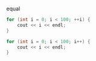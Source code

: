 



equal



```cpp
for (int i = 0; i < 100; ++i) {
    cout << i << endl;
}

for (int i = 0; i < 100; i++) {
    cout << i << endl;
}
```

